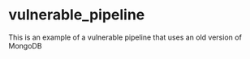 # vulnerable_pipeline
This is an example of a vulnerable pipeline that uses an old version of MongoDB
